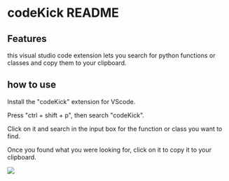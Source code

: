 # codeKick README

## Features

this visual studio code extension lets you search for python functions or classes and copy them to your clipboard.


## how to use

Install the "codeKick" extension for VScode.

Press "ctrl + shift + p", then search "codeKick".

Click on it and search in the input box for the function or class you want to find.

Once you found what you were looking for, click on it to copy it to your clipboard.

![](https://github.com/RandomTheFirst/codeKick/blob/master/assets/codeKick-showcase.gif)
